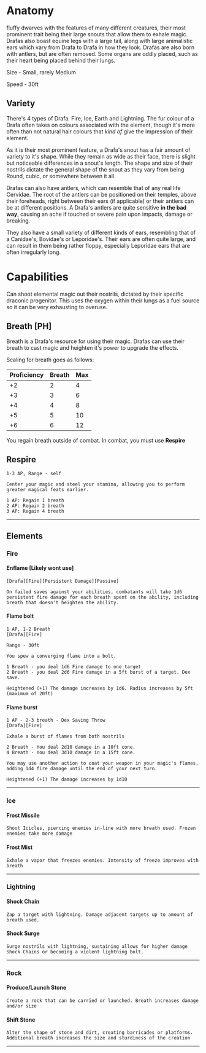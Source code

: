 # Anatomy
fluffy dwarves with the features of many different creatures, their most prominent trait being their large snouts that allow them to exhale magic. Drafas also boast equine legs with a large tail, along with large animalistic ears which vary from Drafa to Drafa in how they look. Drafas are also born with antlers, but are often removed. Some organs are oddly placed, such as their heart being placed behind their lungs.

Size - Small, rarely Medium

Speed - 30ft

## Variety
There's 4 types of Drafa. Fire, Ice, Earth and Lightning. The fur colour of a Drafa often takes on colours associated with the element, though it's more often than not natural hair colours that *kind of* give the impression of their element.

As it is their most prominent feature, a Drafa's snout has a fair amount of variety to it's shape. While they remain as wide as their face, there is slight but noticeable differences in a snout's length. The shape and size of their nostrils dictate the general shape of the snout as they vary from being Round, cubic, or somewhere between it all.

Drafas can also have antlers, which can resemble that of any real life Cervidae. The root of the antlers can be positioned on their temples, above their foreheads, right between their ears (if applicable) or their antlers can be at different positions. A Drafa's antlers are quite sensitive **in the bad way**, causing an ache if touched or severe pain upon impacts, damage or breaking.

They also have a small variety of different kinds of ears, resembling that of a Canidae's, Bovidae's or Leporidae's. Their ears are often quite large, and can result in them being rather floppy, especially Leporidae ears that are often irregularly long.

# Capabilities
Can shoot elemental magic out their nostrils, dictated by their specific draconic progenitor. This uses the oxygen within their lungs as a fuel source so it can be very exhausting to overuse.
## Breath [PH]
Breath is a Drafa's resource for using their magic. Drafas can use their breath to cast magic and heighten it's power to upgrade the effects.

Scaling for breath goes as follows:

| Proficiency | Breath | Max |
| ----------- | ------ | --- |
| +2          | 2      | 4   |
| +3          | 3      | 6   |
| +4          | 4      | 8   |
| +5          | 5      | 10  |
| +6          | 6      | 12  |

You regain breath outside of combat. In combat, you must use **Respire**
## Respire
```
1-3 AP, Range - self

Center your magic and steel your stamina, allowing you to perform greater magical feats earlier.

1 AP: Regain 1 breath
2 AP: Regain 2 breath
3 AP: Regain 4 breath
```
---
## Elements
### Fire
#### Enflame [Likely wont use]
```
[Drafa][Fire][Persistent Damage][Passive]

On failed saves against your abilities, combatants will take 1d6 persistent fire damage for each breath spent on the ability, including breath that doesn't heighten the ability.
```
#### Flame bolt
```
1 AP, 1-2 Breath
[Drafa][Fire]

Range - 30ft

You spew a converging flame into a bolt. 

1 Breath - you deal 1d6 Fire damage to one target 
2 Breath - you deal 2d6 Fire damage in a 5ft burst of a target. Dex save.

Heightened (+1) The damage increases by 1d6. Radius increases by 5ft (maximum of 20ft)
```
#### Flame burst
```
1 AP - 2-3 breath - Dex Saving Throw
[Drafa][Fire]

Exhale a burst of flames from both nostrils

2 Breath - You deal 2d10 damage in a 10ft cone.
4 Breath - You deal 3d10 damage in a 15ft cone.

You may use another action to coat your weapon in your magic's flames, adding 1d4 fire damage until the end of your next turn.

Heightened (+1) The damage increases by 1d10
```
---
### Ice
#### Frost Missile
```
Shoot Icicles, piercing enemies in-line with more breath used. Frozen enemies take more damage
```
#### Frost Mist
```
Exhale a vapor that freezes enemies. Intensity of freeze improves with breath
```
---
### Lightning
#### Shock Chain
```
Zap a target with lightning. Damage adjacent targets up to amount of breath used.
```
#### Shock Surge
```
Surge nostrils with lightning, sustaining allows for higher damage Shock Chains or becoming a violent lightning bolt.
```
---
### Rock
#### Produce/Launch Stone
```
Create a rock that can be carried or launched. Breath increases damage and/or size
```
#### Shift Stone
```
Alter the shape of stone and dirt, creating barricades or platforms. Additional breath increases the size and sturdiness of the creation
```

---
